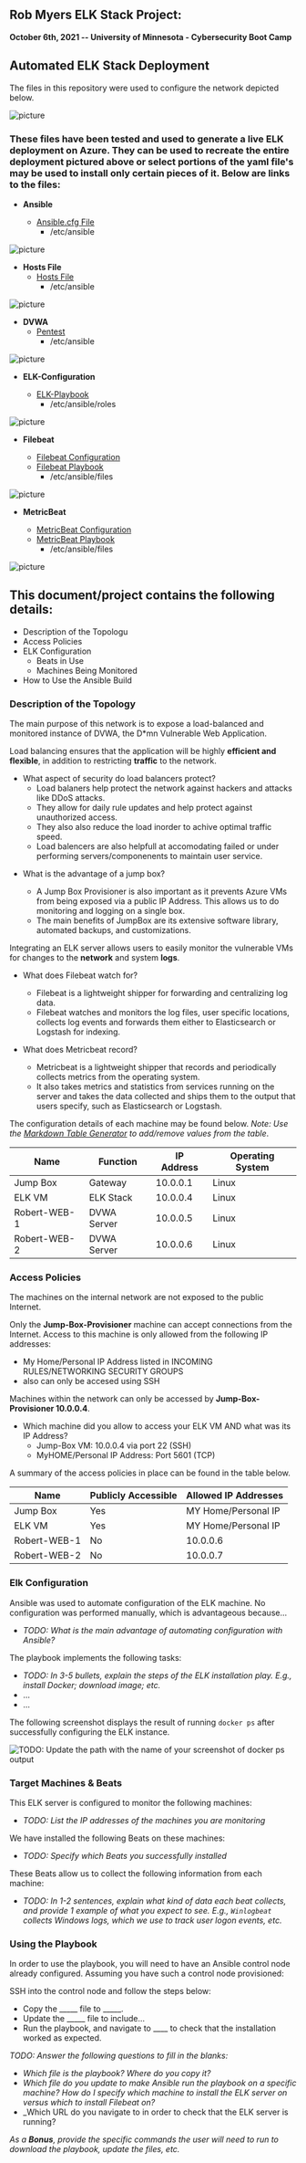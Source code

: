 ## Rob Myers ELK Stack Project:
 **October 6th, 2021 -- University of Minnesota - Cybersecurity Boot Camp**

## Automated ELK Stack Deployment

The files in this repository were used to configure the network depicted below.

  ![picture](IMAGE/project1.png) 


    
  <brk>



### These files have been tested and used to generate a live ELK deployment on Azure. They can be used to recreate the entire deployment pictured above or select portions of the **yaml** file's may be used to install only certain pieces of it. Below are links to the files: 

  - **Ansible** 

    * [Ansible.cfg File](Ansible/ansible.yml)
      *  /etc/ansible 

   ![picture](IMAGE/1.PNG) 
   
  - **Hosts File**
    * [Hosts File](Ansible/hosts.yml) 
      * /etc/ansible

  ![picture](IMAGE/1.PNG) 
  
  - **DVWA** 
    * [Pentest](Ansible/pentest.yml)
      * /etc/ansible

![picture](IMAGE/1.PNG)

  - **ELK-Configuration** 

    * [ELK-Playbook](Ansible/install-elk.yml)
      * /etc/ansible/roles

![picture](IMAGE/3.PNG)


  - **Filebeat**

    * [Filebeat Configuration](FileBeat/filebeat-config.yml)
    * [Filebeat Playbook](FileBeat/filebeat-playbook.yml)
      * /etc/ansible/files

 ![picture](IMAGE/2.PNG) 

  - **MetricBeat**

    * [MetricBeat Configuration](MetricBeat/metricbeat-config.yml)
    * [MetricBeat Playbook](MetricBeat/metricbeat-playbook.yml)
      * /etc/ansible/files

![picture](IMAGE/2.PNG)
  

## This document/project contains the following details:
- Description of the Topologu
- Access Policies
- ELK Configuration
  - Beats in Use
  - Machines Being Monitored
- How to Use the Ansible Build


### Description of the Topology

The main purpose of this network is to expose a load-balanced and monitored instance of DVWA, the D*mn Vulnerable Web Application.

Load balancing ensures that the application will be highly **efficient and flexible**, in addition to restricting **traffic** to the network.

- What aspect of security do load balancers protect? 
  * Load balaners help protect the network against hackers and attacks like DDoS attacks. 
  * They allow for daily rule updates and help protect against unauthorized access.   
  * They also also reduce the load inorder to achive optimal traffic speed.
  * Load balencers are also helpfull at accomodating failed or under performing servers/componenents to maintain user service.
  
<brk>

- What is the advantage of a jump box?

  * A Jump Box Provisioner is also important as it prevents Azure VMs from being exposed via a public IP Address. This allows us to do monitoring and logging on a single box. 
  * The main benefits of JumpBox are its extensive software library, automated backups, and customizations.

Integrating an ELK server allows users to easily monitor the vulnerable VMs for changes to the  **network** and system **logs**.


- What does Filebeat watch for?

  * Filebeat is a lightweight shipper for forwarding and centralizing log data.
  * Filebeat watches and monitors the log files, user specific locations, collects log events and forwards them either to Elasticsearch or Logstash for indexing. 

- What does Metricbeat record?

  * Metricbeat is a lightweight shipper that records and periodically collects metrics from the operating system.
  * It also takes metrics and statistics from services running on the server and takes the data collected and ships them to the output that users specify, such as Elasticsearch or Logstash.

The configuration details of each machine may be found below.
_Note: Use the [Markdown Table Generator](http://www.tablesgenerator.com/markdown_tables) to add/remove values from the table_.

| Name     | Function | IP Address | Operating System |
|----------|----------|------------|------------------|
| Jump Box | Gateway  | 10.0.0.1   | Linux            |
| ELK VM   | ELK Stack |  10.0.0.4 | Linux            |
| Robert-WEB-1    | DVWA Server| 10.0.0.5|Linux       |
| Robert-WEB-2    | DVWA Server| 10.0.0.6| Linux      |

### Access Policies

The machines on the internal network are not exposed to the public Internet. 

Only the **Jump-Box-Provisioner** machine can accept connections from the Internet. Access to this machine is only allowed from the following IP addresses:
- My Home/Personal IP Address listed in INCOMING RULES/NETWORKING SECURITY GROUPS
- also can only be accesed using SSH
 
Machines within the network can only be accessed by **Jump-Box-Provisioner 10.0.0.4**.

- Which machine did you allow to access your ELK VM AND what was its IP Address? 
    * Jump-Box VM: 10.0.0.4 via port 22 (SSH)
    * MyHOME/Personal IP Address: Port 5601 (TCP)

A summary of the access policies in place can be found in the table below.

| Name     | Publicly Accessible | Allowed IP Addresses |
|----------|---------------------|----------------------|
| Jump Box | Yes              |     MY Home/Personal IP |
| ELK VM   | Yes              |     MY Home/Personal IP |
| Robert-WEB-1    | No               |     10.0.0.6            |
| Robert-WEB-2    | No               |     10.0.0.7            |  

### Elk Configuration

Ansible was used to automate configuration of the ELK machine. No configuration was performed manually, which is advantageous because...
- _TODO: What is the main advantage of automating configuration with Ansible?_

The playbook implements the following tasks:
- _TODO: In 3-5 bullets, explain the steps of the ELK installation play. E.g., install Docker; download image; etc._
- ...
- ...

The following screenshot displays the result of running `docker ps` after successfully configuring the ELK instance.

![TODO: Update the path with the name of your screenshot of docker ps output](Images/docker_ps_output.png)

### Target Machines & Beats
This ELK server is configured to monitor the following machines:
- _TODO: List the IP addresses of the machines you are monitoring_

We have installed the following Beats on these machines:
- _TODO: Specify which Beats you successfully installed_

These Beats allow us to collect the following information from each machine:
- _TODO: In 1-2 sentences, explain what kind of data each beat collects, and provide 1 example of what you expect to see. E.g., `Winlogbeat` collects Windows logs, which we use to track user logon events, etc._

### Using the Playbook
In order to use the playbook, you will need to have an Ansible control node already configured. Assuming you have such a control node provisioned: 

SSH into the control node and follow the steps below:
- Copy the _____ file to _____.
- Update the _____ file to include...
- Run the playbook, and navigate to ____ to check that the installation worked as expected.

_TODO: Answer the following questions to fill in the blanks:_
- _Which file is the playbook? Where do you copy it?_
- _Which file do you update to make Ansible run the playbook on a specific machine? How do I specify which machine to install the ELK server on versus which to install Filebeat on?_
- _Which URL do you navigate to in order to check that the ELK server is running?

_As a **Bonus**, provide the specific commands the user will need to run to download the playbook, update the files, etc._
